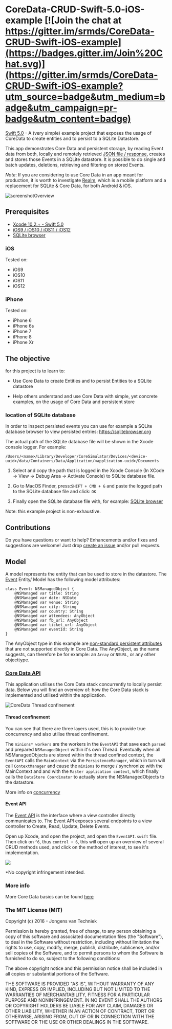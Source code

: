 # CoreData-CRUD-Swift-5.0-iOS-example [![Join the chat at https://gitter.im/srmds/CoreData-CRUD-Swift-iOS-example](https://badges.gitter.im/Join%20Chat.svg)](https://gitter.im/srmds/CoreData-CRUD-Swift-iOS-example?utm_source=badge&utm_medium=badge&utm_campaign=pr-badge&utm_content=badge)

[Swift 5.0](https://swift.org) - A (very simple) example project that exposes the usage of CoreData to create entities and to persist to a SQLite Datastore.

This app demonstrates Core Data and persistent storage, by reading Event data from both, locally and remotely retrieved [JSON file /  response](https://github.com/jongensvantechniek/CoreData-CRUD-Swift-5.0-example/blob/master/CoreDataCRUD/events.json), creates and stores those Events in a SQLite datastore. It is possible to do single and batch updates, deletions, retrieving and filtering on stored Events.

*Note*: If you are considering to use Core Data in an app meant for production, it is worth to investigate [Realm](https://realm.io), which is a mobile platform and a replacement for SQLite & Core Data, for both Android & iOS.

![screenshotOverview](http://i.imgur.com/YZxz2Km.jpg)

## Prerequisites

* [Xcode 10.2.+ - Swift 5.0](https://developer.apple.com/xcode/downloads/)
* [iOS9 / iOS10 / iOS11 / iOS12](https://developer.apple.com/xcode/downloads/)
* [SQLite browser](https://sqlitebrowser.org)

### iOS

Tested on:

- iOS9
- iOS10
- iOS11
- iOS12

### iPhone

Tested on:

- iPhone 6
- iPhone 6s
- iPhone 7
- iPhone 8
- iPhone Xr

## The objective

for this project is to learn to:

- Use Core Data to create Entities and to persist Entities to a SQLite datastore

- Help others understand and use Core Data with simple, yet concrete examples,
  on the usage of Core Data and persistent store

### location of SQLite database

In order to inspect persisted events you can use for example a SQLite database browser to view persisted entries: https://sqlitebrowser.org

The actual path of the SQLite database file will be shown in the Xcode console logger. For example:

`/Users/<name>/Library/Developer/CoreSimulator/Devices/<device-uuid>/data/Containers/Data/Application/<application-uuid>/Documents`

1. Select and copy the path that is logged in the Xcode Console (In XCode -> View -> Debug Area -> Activate Console) to SQLite database file.

2. Go to MacOS Finder, press:`SHIFT + CMD + G` and paste the logged path to the SQLite database file and click: `OK`

3. Finally open the SQLite database file with, for example: [SQLite browser](https://sqlitebrowser.org)

Note: this example project is non-exhaustive.

## Contributions

Do you have questions or want to help? Enhancements and/or fixes and suggestions are welcome! Just drop [create an issue](https://github.com/jongensvantechniek/CoreData-CRUD-Swift-5.0-example/issues) and/or pull requests.

## Model

A model represents the entity that can be used to store in the datastore.
The [Event](https://github.com/jongensvantechniek/CoreData-CRUD-Swift-5.0-example/blob/master/CoreDataCRUD/Event.swift) Entity/ Model has the following model attributes:

	class Event: NSManagedObject {
	    @NSManaged var title: String
	    @NSManaged var date: NSDate
	    @NSManaged var venue: String
	    @NSManaged var city: String
	    @NSManaged var country: String
	    @NSManaged var attendees: AnyObject
	    @NSManaged var fb_url: AnyObject
	    @NSManaged var ticket_url: AnyObject
	    @NSManaged var eventId: String
	}

The AnyObject type in this example are [non-standard persistent attributes](https://developer.apple.com/library/ios/documentation/Cocoa/Conceptual/CoreData/LifeofaManagedObject.html) that are not supported directly in Core Data. The AnyObject, as the name suggests, can therefore be for example: an `Array` or `NSURL`, or any other objecttype.

### [Core Data API](https://developer.apple.com/library/prerelease/ios/documentation/Cocoa/Conceptual/CoreData/index.html#//apple_ref/doc/uid/TP40001075-CH2-SW1)

This application utilises the Core Data stack concurrently
to locally persist data. Below you will find an overview of: how the Core Data stack is implemented and utilised within the application.

![CoreData Thread confinement](http://i.imgur.com/vm74cWf.jpg)

#### Thread confinement

You can see that there are three layers used, this is to provide true concurrency and also utilise thread confinement.

The `minions* workers` are the workers in the `EventAPI` that save each `parsed` and prepared `NSManagedObject` within it's own Thread. Eventually when all NSManagedObjects are stored within the thread confined context, the `EventAPI` calls the `MainContext` via the `PersistenceManager`, which in turn will call `ContextManager` and cause the `minions` to merge / synchronize with the MainContext and and with the `Master application context`, which finally calls the `DataStore Coordinator` to actually store the NSManagedObjects to the datastore.

More info on [concurrency](https://developer.apple.com/library/prerelease/ios/documentation/Cocoa/Conceptual/CoreData/Concurrency.html#//apple_ref/doc/uid/TP40001075-CH24-SW1)

#### Event API

The [Event API](https://github.com/jongensvantechniek/CoreData-CRUD-Swift-3.1-example/blob/master/CoreDataCRUD/EventAPI.swift)
is the interface where a view controller directly communicates to. The Event API exposes several endpoints to a view controller to Create, Read, Update, Delete Events.

Open up Xcode, and open the project, and open the `EventAPI.swift` file.
Then click on `^6`, thus `control + 6`, this will open up an overview of several CRUD methods used, and click on the method of interest, to see it's implementation.

![](http://i.imgur.com/IItWYVW.png)

*No copyright infringement intended.

### More info
More Core Data basics can be found [here](https://developer.apple.com/library/prerelease/ios/documentation/Cocoa/Conceptual/CoreData/Concurrency.html#//apple_ref/doc/uid/TP40001075-CH24-SW1)

### The MIT License (MIT)

Copyright (c) 2016 - Jongens van Techniek

Permission is hereby granted, free of charge, to any person obtaining a copy of this software and associated documentation files (the "Software"), to deal in the Software without restriction, including without limitation the rights to use, copy, modify, merge, publish, distribute, sublicense, and/or sell copies of the Software, and to permit persons to whom the Software is furnished to do so, subject to the following conditions:

The above copyright notice and this permission notice shall be included in all copies or substantial portions of the Software.

THE SOFTWARE IS PROVIDED "AS IS", WITHOUT WARRANTY OF ANY KIND, EXPRESS OR IMPLIED, INCLUDING BUT NOT LIMITED TO THE WARRANTIES OF MERCHANTABILITY, FITNESS FOR A PARTICULAR PURPOSE AND NONINFRINGEMENT. IN NO EVENT SHALL THE AUTHORS OR COPYRIGHT HOLDERS BE LIABLE FOR ANY CLAIM, DAMAGES OR OTHER LIABILITY, WHETHER IN AN ACTION OF CONTRACT, TORT OR OTHERWISE, ARISING FROM, OUT OF OR IN CONNECTION WITH THE SOFTWARE OR THE USE OR OTHER DEALINGS IN THE SOFTWARE.

